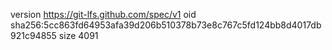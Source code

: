 version https://git-lfs.github.com/spec/v1
oid sha256:5cc863fd64953afa39d206b510378b73e8c767c5fd124bb8d4017db921c94855
size 4091

